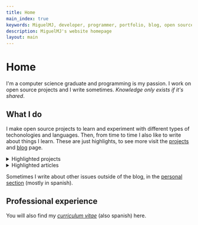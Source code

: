```yaml
---
title: Home
main_index: true
keywords: MiguelMJ, developer, programmer, portfolio, blog, open source
description: MiguelMJ's website homepage
layout: main
---
```


# Home

I'm a computer science graduate and programming is my passion. I work on open source projects and I write sometimes. *Knowledge only exists if it's shared*.

## What I do
    
I make open source projects to learn and experiment with different types of techonologies and languages. Then, from time to time I also like to write about things I learn. These are just highlights, to see more visit the [projects](/projects) and [blog](/blog) page. 
        

<details><summary>Highlighted projects</summary>
    <ul class="nobullet">
        <li class="card">
            <a href="https://github.com/MiguelMJ/Candle">Candle - 2D lighting for SFML</a>
            Candle is a SFML based C++ library that provides light, shadow casting and field of view functionalities with easy integration. 
            <figure>
                <img height="256px" class="project-preview" alt="Candle preview" src="https://github.com/MiguelMJ/Candle/raw/master/doc/img/demo.gif" loading="lazy"/>
            </figure>
        </li>
        <li class="card">
            <a href="https://github.com/MiguelMJ/MakeItPixel">MakeItPixel - Make images look like pixel art</a>
            Highly parameterizable SFML program that transforms images applying customizable color quantization, scaling and dithering in the CPU.
            <figure>
                <img style="height:128px" class="project-preview" alt="MakeItPixel preview" src="https://github.com/MiguelMJ/MakeItPixel/raw/main/examples/config1.png" loading="lazy"/>
                <img style="height:128px" class="project-preview" alt="MakeItPixel preview" src="https://github.com/MiguelMJ/MakeItPixel/raw/main/examples/config2.png" loading="lazy"/>
                <img style="height:128px" class="project-preview" alt="MakeItPixel preview" src="https://github.com/MiguelMJ/MakeItPixel/raw/main/examples/config3.png" loading="lazy"/>
                <img style="height:128px" class="project-preview" alt="MakeItPixel preview" src="https://github.com/MiguelMJ/MakeItPixel/raw/main/examples/config4.png" loading="lazy"/>
            </figure>
        </li>
        <li class="card">
            <a href="https://github.com/MiguelMJ/Answerable">Answerable - StackOverflow recommendation system</a>
            Answerable helps you find questions to answer on StackOverflow from the command line using the StackExchange API, the StackOverflow RSS feed and a customizable learning model.
        </li>
        <li class="card">
            <a href="https://github.com/MiguelMJ/Milua">Milua - Lua microframework for web development</a>
            Milua is inspired by frameworks like Flask or Express, so it just aims to be quick to install and simple to use, enough to prototype any idea you have in mind without needing to worry too much about third-party software.
        </li>
        <li>
            You will find more open source projects on my <a href="https://github.com/MiguelMJ?tab=repositories">GitHub</a>. 
        </li>
    </ul>
</details>
        
<details><summary>Highlighted articles</summary>
    <ul class="nobullet">
        <li class="card">
            <a href="https://blog.miguelmj.dev/my-blogging-journey-until-now-im-moving-to-hashnode">My blogging journey until now - I'm moving to Hashnode</a>
            <br/><small>Jan 19, 2023 | 7 min read</small>
        </li>
        <li class="card">
            <a href="https://blog.miguelmj.dev/javascript-is-not-an-untyped-language">JavaScript is not an untyped language</a>
            <br/><small>Jun 24, 2022 | 6 min read</small>
        </li>
        <li class="card">
            <a href="https://blog.miguelmj.dev/data-structures-in-prolog-where-to-start">Data structures in Prolog - Where to start</a>
            <br/><small>Jun 15, 2021 | 4 min read</small>
        </li>
        <li class="card">
            <a href="https://blog.miguelmj.dev/why-and-how-to-use-pen-and-paper-designing-algorithms-with-no-code">Why and how to use pen and paper - Designing algorithms with no code</a>
            <br/><small>Dic 13, 2020 | 4 min read</small>
        </li>
        <li class="card">
            <a href="https://blog.miguelmj.dev/beginner-tips-to-do-algebra-in-python">Beginner tips to do Algebra in Python</a>
            <br/><small>Nov 21, 2020 | 6 min read</small>
        </li>
        <li>
            You will find all my blog posts on <a href="https://blog.miguelmj.dev">Hashnode</a>.
        </li>
    </ul>
</details>
                    
Sometimes I write about other issues outside of the blog, in the <a href="/personal">personal section</a> (mostly in spanish).
    
## Professional experience
    
You will also find my [*curriculum vitae*](/cv) (also spanish) here.
